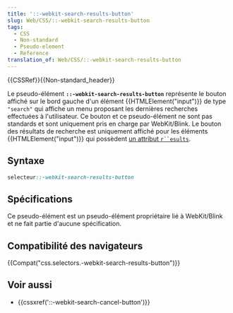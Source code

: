 ```yaml
---
title: '::-webkit-search-results-button'
slug: Web/CSS/::-webkit-search-results-button
tags:
  - CSS
  - Non-standard
  - Pseudo-element
  - Reference
translation_of: Web/CSS/::-webkit-search-results-button
---
```

{{CSSRef}}{{Non-standard_header}}

Le pseudo-élément **`::-webkit-search-results-button`** représente le bouton affiché sur le bord gauche d'un élément {{HTMLElement("input")}} de type `"search"` qui affiche un menu proposant les dernières recherches effectuées à l'utilisateur. Ce bouton et ce pseudo-élément ne sont pas standards et sont uniquement pris en charge par WebKit/Blink. Le bouton des résultats de recherche est uniquement affiché pour les éléments {{HTMLElement("input")}} qui possèdent [un attribut ` r``esults `](/fr/docs/Web/HTML/Element/Input).

## **Syntaxe**

```css
selecteur::-webkit-search-results-button
```

## Spécifications

Ce pseudo-élément est un pseudo-élément propriétaire lié à WebKit/Blink et ne fait partie d'aucune spécification.

## Compatibilité des navigateurs

{{Compat("css.selectors.-webkit-search-results-button")}}

## Voir aussi

- {{cssxref('::-webkit-search-cancel-button')}}
